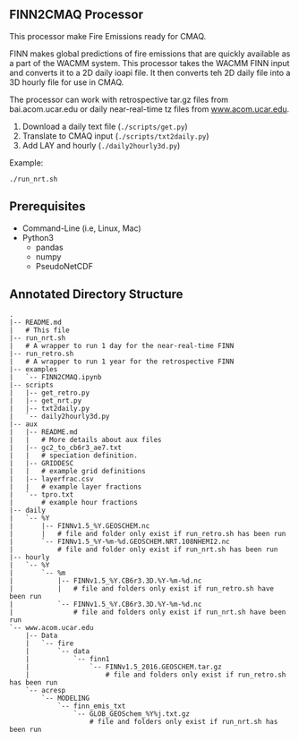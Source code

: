 FINN2CMAQ Processor
-------------------

This processor make Fire Emissions ready for CMAQ.

FINN makes global predictions of fire emissions that are quickly available
as a part of the WACMM system. This processor takes the WACMM FINN input
and converts it to a 2D daily ioapi file. It then converts teh 2D daily file
into a 3D hourly file for use in CMAQ.

The processor can work with retrospective tar.gz files from bai.acom.ucar.edu
or daily near-real-time tz files from www.acom.ucar.edu.

1. Download a daily text file (`./scripts/get.py`)
2. Translate to CMAQ input (`./scripts/txt2daily.py`)
3. Add LAY and hourly (`./daily2hourly3d.py`)

Example:

```
./run_nrt.sh
```

Prerequisites
-------------

- Command-Line (i.e, Linux, Mac)
- Python3
  - pandas
  - numpy
  - PseudoNetCDF

Annotated Directory Structure
-----------------------------

```
.
|-- README.md
|   # This file
|-- run_nrt.sh
|   # A wrapper to run 1 day for the near-real-time FINN
|-- run_retro.sh
|   # A wrapper to run 1 year for the retrospective FINN
|-- examples
|   `-- FINN2CMAQ.ipynb
|-- scripts
|   |-- get_retro.py
|   |-- get_nrt.py
|   |-- txt2daily.py
|   `-- daily2hourly3d.py
|-- aux
|   |-- README.md
|   |   # More details about aux files
|   |-- gc2_to_cb6r3_ae7.txt
|   |   # speciation definition.
|   |-- GRIDDESC
|   |   # example grid definitions
|   |-- layerfrac.csv
|   |   # example layer fractions
|   `-- tpro.txt
|       # example hour fractions
|-- daily
|   `-- %Y
|       |-- FINNv1.5_%Y.GEOSCHEM.nc
|       |   # file and folder only exist if run_retro.sh has been run
|       `-- FINNv1.5_%Y-%m-%d.GEOSCHEM.NRT.108NHEMI2.nc
|           # file and folder only exist if run_nrt.sh has been run
|-- hourly
|   `-- %Y
|       `-- %m
|           |-- FINNv1.5_%Y.CB6r3.3D.%Y-%m-%d.nc
|           |   # file and folders only exist if run_retro.sh have been run
|           `-- FINNv1.5_%Y.CB6r3.3D.%Y-%m-%d.nc
|               # file and folders only exist if run_nrt.sh have been run
`-- www.acom.ucar.edu
    |-- Data
    |   `-- fire
    |       `-- data
    |           `-- finn1
    |               `-- FINNv1.5_2016.GEOSCHEM.tar.gz
    |                   # file and folders only exist if run_retro.sh has been run
    `-- acresp
        `-- MODELING
            `-- finn_emis_txt
                `-- GLOB_GEOSchem_%Y%j.txt.gz
                    # file and folders only exist if run_nrt.sh has been run
```
